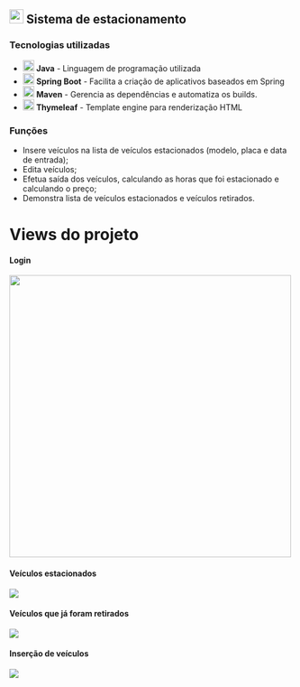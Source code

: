 ## <img width="25px" src="https://user-images.githubusercontent.com/50770601/136637067-f78114ec-3fd5-42bd-b919-c47abcc4bd5e.png"/>  Sistema de estacionamento  

### Tecnologias utilizadas 
- <img width="20px" src="https://user-images.githubusercontent.com/50770601/136637433-328734b6-6639-4c15-bd72-30570f054452.png"/> **Java** - Linguagem de programação utilizada
- <img width="20px" src="https://user-images.githubusercontent.com/50770601/136637067-f78114ec-3fd5-42bd-b919-c47abcc4bd5e.png"/>  **Spring Boot** - Facilita a criação de aplicativos baseados em Spring 
- <img width="20px" src="https://user-images.githubusercontent.com/50770601/136637198-0741c19e-8cad-464a-af94-f7a8c7f825d0.png"/> **Maven** - Gerencia as dependências e automatiza os builds.
- <img width="20px" src="https://user-images.githubusercontent.com/50770601/136639567-acf00cb6-1866-4af8-bd99-2ab6640dc896.png"/> **Thymeleaf** - Template engine para renderização HTML


### Funções
- Insere veículos na lista de veículos estacionados (modelo, placa e data de entrada);
- Edita veículos;
- Efetua saída dos veículos, calculando as horas que foi estacionado e calculando o preço;
- Demonstra lista de veículos estacionados e veículos retirados.

# Views do projeto

#### Login
<img width="500px" src="https://user-images.githubusercontent.com/50770601/146319696-6bbb64b1-ca2d-47d4-ac86-46e0665a3d6e.png"/>

#### Veículos estacionados
<img src="https://user-images.githubusercontent.com/50770601/146319699-83f7eaa8-f63e-4d3e-9688-9c0ded453efb.png"/>

#### Veículos que já foram retirados
<img src="https://user-images.githubusercontent.com/50770601/146319701-53f11d4c-7831-4505-b1a5-fe74fcd47c60.png"/>

#### Inserção de veículos
<img src="https://user-images.githubusercontent.com/50770601/146319694-93d229cf-1cb1-4f43-b494-cd012fe10689.png"/>

